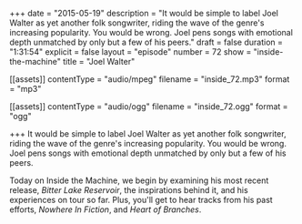 +++
date = "2015-05-19"
description = "It would be simple to label Joel Walter as yet another folk songwriter, riding the wave of the genre's increasing popularity. You would be wrong. Joel pens songs with emotional depth unmatched by only but a few of his peers."
draft = false
duration = "1:31:54"
explicit = false
layout = "episode"
number = 72
show = "inside-the-machine"
title = "Joel Walter"

[[assets]]
  contentType = "audio/mpeg"
  filename = "inside_72.mp3"
  format = "mp3"

[[assets]]
  contentType = "audio/ogg"
  filename = "inside_72.ogg"
  format = "ogg"

+++
It would be simple to label Joel Walter as yet another folk songwriter, riding the wave of the genre's increasing popularity. You would be wrong. Joel pens songs with emotional depth unmatched by only but a few of his peers.

Today on Inside the Machine, we begin by examining his most recent release, *Bitter Lake Reservoir*, the inspirations behind it, and his experiences on tour so far. Plus, you'll get to hear tracks from his past efforts, *Nowhere In Fiction*, and *Heart of Branches*.